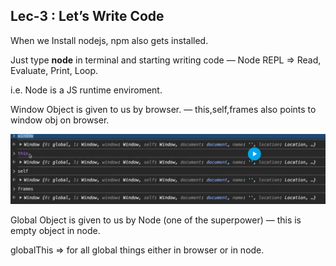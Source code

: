 ## Lec-3 : Let’s Write Code

When we Install nodejs, npm also gets installed.

Just type **node** in terminal and starting writing code — Node REPL ⇒ Read, Evaluate, Print, Loop.

i.e. Node is a JS runtime enviroment.

Window Object is given to us by browser. — this,self,frames also points to window obj on browser.

![alt text](image.png)

Global Object is given to us by Node (one of the superpower) — this is empty object in node.

globalThis ⇒ for all global things either in browser or in node.
